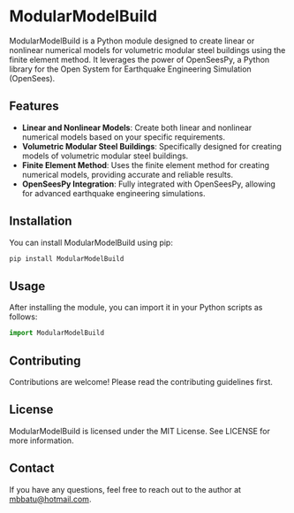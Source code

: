 # ModularModelBuild

ModularModelBuild is a Python module designed to create linear or nonlinear numerical models for volumetric modular steel buildings using the finite element method. It leverages the power of OpenSeesPy, a Python library for the Open System for Earthquake Engineering Simulation (OpenSees).

## Features

- **Linear and Nonlinear Models**: Create both linear and nonlinear numerical models based on your specific requirements.
- **Volumetric Modular Steel Buildings**: Specifically designed for creating models of volumetric modular steel buildings.
- **Finite Element Method**: Uses the finite element method for creating numerical models, providing accurate and reliable results.
- **OpenSeesPy Integration**: Fully integrated with OpenSeesPy, allowing for advanced earthquake engineering simulations.

## Installation

You can install ModularModelBuild using pip:

```bash
pip install ModularModelBuild
```

## Usage
After installing the module, you can import it in your Python scripts as follows:

```python
import ModularModelBuild
```

## Contributing
Contributions are welcome! Please read the contributing guidelines first.

## License
ModularModelBuild is licensed under the MIT License. See LICENSE for more information.

## Contact
If you have any questions, feel free to reach out to the author at mbbatu@hotmail.com.